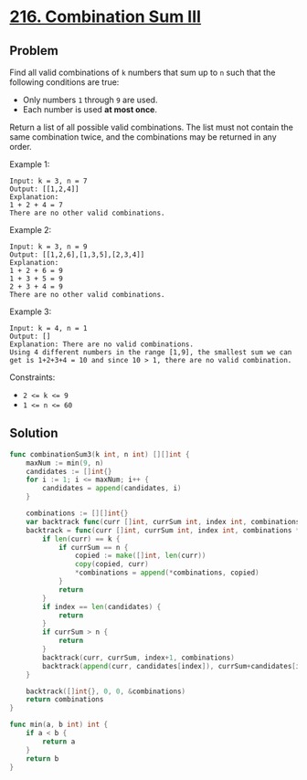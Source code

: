 # [216. Combination Sum III](https://leetcode.com/problems/combination-sum-iii/)

## Problem

Find all valid combinations of `k` numbers that sum up to `n` such that the following conditions are true:

- Only numbers `1` through `9` are used.
- Each number is used **at most once**.

Return a list of all possible valid combinations. The list must not contain the same combination twice, and the combinations may be returned in any order.

 

Example 1:

```
Input: k = 3, n = 7
Output: [[1,2,4]]
Explanation:
1 + 2 + 4 = 7
There are no other valid combinations.
```

Example 2:

```
Input: k = 3, n = 9
Output: [[1,2,6],[1,3,5],[2,3,4]]
Explanation:
1 + 2 + 6 = 9
1 + 3 + 5 = 9
2 + 3 + 4 = 9
There are no other valid combinations.
```

Example 3:

```
Input: k = 4, n = 1
Output: []
Explanation: There are no valid combinations.
Using 4 different numbers in the range [1,9], the smallest sum we can get is 1+2+3+4 = 10 and since 10 > 1, there are no valid combination.
```
 

Constraints:

- `2 <= k <= 9`
- `1 <= n <= 60`


## Solution

```go
func combinationSum3(k int, n int) [][]int {
	maxNum := min(9, n)
	candidates := []int{}
	for i := 1; i <= maxNum; i++ {
		candidates = append(candidates, i)
	}

	combinations := [][]int{}
	var backtrack func(curr []int, currSum int, index int, combinations *[][]int)
	backtrack = func(curr []int, currSum int, index int, combinations *[][]int) {
		if len(curr) == k {
			if currSum == n {
				copied := make([]int, len(curr))
				copy(copied, curr)
				*combinations = append(*combinations, copied)
			}
			return
		}
		if index == len(candidates) {
			return
		}
		if currSum > n {
			return
		}
		backtrack(curr, currSum, index+1, combinations)
		backtrack(append(curr, candidates[index]), currSum+candidates[index], index+1, combinations)
	}

	backtrack([]int{}, 0, 0, &combinations)
	return combinations
}

func min(a, b int) int {
	if a < b {
		return a
	}
	return b
}
```
